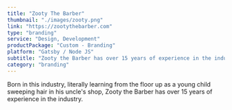```yaml
---
title: "Zooty The Barber"
thumbnail: "./images/zooty.png"
link: "https://zootythebarber.com"
type: "branding"
service: "Design, Development"
productPackage: "Custom - Branding"
platform: "Gatsby / Node JS"
subtitle: "Zooty the Barber has over 15 years of experience in the industry."
category: "branding"
---
```

​Born in this industry, literally learning from the floor up as a young child sweeping hair in his uncle's shop, Zooty the Barber has over 15 years of experience in the industry.
